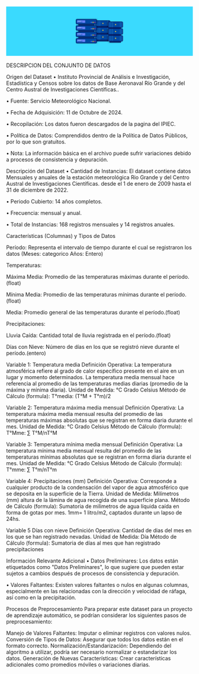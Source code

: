![Texto alternativo](dataset.jpg)

DESCRIPCION DEL CONJUNTO DE DATOS

Origen del Dataset
•  Instituto Provincial de Análisis e Investigación, Estadística y Censos sobre los datos de Base Aeronaval Río Grande y del Centro Austral de Investigaciones Científicas..

• Fuente: Servicio Meteorológico Nacional.

• Fecha de Adquisición: 11 de Octubre de 2024.

• Recopilación: Los datos fueron descargados de la pagina del IPIEC.

• Política de Datos: Comprendidos dentro de la Política de Datos Públicos, por lo que son gratuitos.

• Nota: La información básica en el archivo puede sufrir variaciones debido a procesos de consistencia y depuración.

Descripción del Dataset
• Cantidad de Instancias: El dataset contiene datos Mensuales y anuales de la estación meteorológica Rio Grande y del Centro Austral de Investigaciones Científicas. desde el 1 de enero de 2009 hasta el 31 de diciembre de 2022.

• Periodo Cubierto: 14 años completos.

• Frecuencia: mensual y anual.

• Total de Instancias: 168 registros mensuales y 14 registros anuales.

Características (Columnas) y Tipos de Datos

Período: Representa el intervalo de tiempo durante el cual se registraron los datos (Meses: categorico Años: Entero) 

Temperaturas:

Máxima Media: Promedio de las temperaturas máximas durante el período.(float)

Mínima Media: Promedio de las temperaturas mínimas durante el período.(float)

Media: Promedio general de las temperaturas durante el período.(float)

Precipitaciones:

Lluvia Caída: Cantidad total de lluvia registrada en el período.(float)

Días con Nieve: Número de días en los que se registró nieve durante el período.(entero)

Variable 1:	Temperatura media 
Definición Operativa: La temperatura atmosférica refiere al grado de calor específico presente en el aire en un lugar y momento determinados. 
La temperatura media mensual hace referencia al promedio de las temperaturas medias diarias (promedio de la máxima y mínima diaria).
Unidad de Medida:	°C Grado Celsius
Método de Cálculo (formula):	T°media: (T°M + T°m)/2


Variable 2:	Temperatura máxima media mensual
Definición Operativa: 	La temperatura máxima media mensual resulta del promedio de las temperaturas máximas absolutas que se registran en forma diaria durante el mes.
Unidad de Medida:	°C Grado Celsius
Método de Cálculo (formula):	T°Mme: ∑ T°M/nT°M


Variable 3:	Temperatura mínima media mensual
Definición Operativa: 	La temperatura mínima media mensual resulta del promedio de las temperaturas mínimas absolutas que se registran en forma diaria durante el mes.
Unidad de Medida:	°C Grado Celsius
Método de Cálculo (formula):	T°mme: ∑ T°m/nT°m


Variable 4:	Precipitaciones (mm)
Definición Operativa: 	Corresponde a cualquier producto de la condensación del vapor de agua atmosférico que se deposita en la superficie de la Tierra. 
Unidad de Medida:	Milímetros (mm)  altura de la lámina de agua recogida de una superficie plana. 
Método de Cálculo (formula):	Sumatoria de milimetros de agua líquida caída en forma de gotas por mes. 1mm= 1 litro/m2, captados durante un lapso de 24hs. 


Variable 5	Días con nieve
Definición Operativa:	Cantidad de dias del mes en los que se han registrado nevadas.
Unidad de Medida:	Día
Método de Cálculo (formula):	Sumatoria de días al mes que han registrado precipitaciones

Información Relevante Adicional
• Datos Preliminares: Los datos están etiquetados como "Datos Preliminares", lo que sugiere que pueden estar sujetos a cambios después de procesos de consistencia y depuración.

• Valores Faltantes: Existen valores faltantes o nulos en algunas columnas, especialmente en las relacionadas con la dirección y velocidad de ráfaga, así como en la precipitación.

Procesos de Preprocesamiento
Para preparar este dataset para un proyecto de aprendizaje automático, se podrían considerar los siguientes pasos de preprocesamiento:

Manejo de Valores Faltantes: Imputar o eliminar registros con valores nulos.
Conversión de Tipos de Datos: Asegurar que todos los datos están en el formato correcto.
Normalización/Estandarización: Dependiendo del algoritmo a utilizar, podría ser necesario normalizar o estandarizar los datos.
Generación de Nuevas Características: Crear características adicionales como promedios móviles o variaciones diarias.